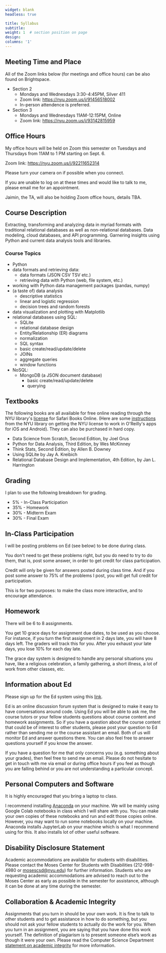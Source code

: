 ```yaml
---
widget: blank
headless: true

title: Syllabus
subtitle:
weight: 1  # section position on page
design:
columns: '1'
---
```

## Meeting Time and Place

All of the Zoom links below (for meetings and office hours) can be also found on Brightspace.

* Section 2
    - Mondays and Wednesdays 3:30-4:45PM, Silver 411 
    - Zoom link: https://nyu.zoom.us/j/91456518002
    - In-person attendence is preferred.
* Section 3 
    - Mondays and Wednesdays 11AM-12:15PM, Online
    - Zoom link: https://nyu.zoom.us/j/93142815959

## Office Hours
My office hours will be held on Zoom this semester on Tuesdays and Thursdays from 11AM to 1 PM starting on Sept. 6.

Zoom link: https://nyu.zoom.us/j/92211652314

Please turn your camera on if possible when you connect.

If you are unable to log on at these times and would like to talk to me, please email me for an appointment.

Jaimin, the TA, will also be holding Zoom office hours, details TBA.

## Course Description

Extracting, transforming and analyzing data in myriad formats with traditional relational databases as well as non-relational databases. Data modeling, cloud databases, and API programming. Garnering insights using Python and current data analysis tools and libraries.

### Course Topics

* Python
* data formats and retrieving data:
    - data formats (JSON CSV TSV etc.)
    - retrieving data with Python (web, file system, etc.)
* working with Python data management packages (pandas, numpy)
* (a taste of) data analysis
    - descriptive statistics
    - linear and logistic regression
    - decision trees and random forests
* data visualization and plotting with Matplotlib
* relational databases using SQL:
    - SQLite
    - relational database design
    - Entity/Relationship (ER) diagrams
    - normalization
    - SQL syntax
    - basic create/read/update/delete
    - JOINs
    - aggregate queries
    - window functions
* NoSQL:
    - MongoDB (a JSON document database)
         + basic create/read/update/delete
         + querying


## Textbooks

The following books are all available for free online reading through the NYU library's [license](https://guides.nyu.edu/c.php?g=276639&p=1845282) for Safari Books Online. (Here are some [instructions](https://docs.google.com/document/d/1baUVxqR8Y8QV7qyCXf087jBVqJA-EkjE7j6AJvr2yO4/edit?usp=sharing) from the NYU library on getting the NYU license to work in O'Reilly's apps for iOS and Android). They can also be purchased in hard copy.

* Data Science from Scratch, Second Edition, by Joel Grus
* Python for Data Analysis, Third Edition, by Wes McKinney
* Think Stats, Second Edition, by Allen B. Downey
* Using SQLite by Jay A. Kreibich
* Relational Database Design and Implementation, 4th Edition, by Jan L. Harrington

## Grading
I plan to use the following breakdown for grading.

* 5% - In-Class Participation
* 35% - Homework
* 30% - Midterm Exam
* 30% - Final Exam

## In-Class Participation

I will be posting problems on Ed (see below) to be done during class.

You don't need to get these problems right, but you do need to try to do them, that is, post some answer, in order to get credit for class participation.

Credit will only be given for answers posted during class time. And if 
you post some answer to 75% of the problems I post, you will get full
credit for participation.

This is for two purposes: to make the class more interactive, and to
encourage attendance.

## Homework

There will be 6 to 8 assignments.

You get 10 grace days for assignment due dates, to be used as you choose. For instance, if you turn the first assignment in 2 days late, you will have 8 days left. The graders will track this for you. After you exhaust your late days, you lose 10% for each day late.

The grace day system is designed to handle any personal situations you have, like a religious celebration, a family gathering, a short illness, a lot of work from other classes, etc.

## Information about Ed
Please sign up for the Ed system using this [link](https://edstem.org/us/join/aX7eJa).

Ed is an online discussion forum system that is designed to make it easy to have conversations around code.  Using Ed you will be able to ask me, the course tutors or your fellow students questions about course content and homework assignments. So if you have a question about the course content that could be of interest to other students, please post your question to Ed rather than sending me or the course assistant an email. Both of us will monitor Ed and answer questions there. You can also feel free to answer questions yourself if you know the answer.

If you have a question for me that only concerns you (e.g. something about your grades), then feel free to send me an email. Please do not hesitate to get in touch with me via email or during office hours if you feel as though you are falling behind or you are not understanding a particular concept.

## Personal Computers and Software

It is highly encouraged that you bring a laptop to class. 

I recommend installing [Anaconda](https://www.anaconda.com/) on your machine. We will be mainly using Google Colab notebooks in class which I will share with you. You can make your own copies of these notebooks and run and edit those copies online. However, you may want to run some notebooks locally on your machine. Anaconda installs JupyterLab on your machine which is what I recommend using for this. It also installs lot of other useful software.

## Disability Disclosure Statement
Academic accommodations are available for students with disabilities. Please contact the Moses Center for Students with Disabilities (212-998-4980 or mosescsd@nyu.edu) for further information. Students who are requesting academic accommodations are advised to reach out to the Moses Center as early as possible in the semester for assistance, although it can be done at any time during the semester.

## Collaboration & Academic Integrity
Assignments that you turn in should be your own work. It is fine to talk to other students and to get assistance in how to do something, but you should not ask your fellow students to actually do the work for you. When you turn in an assignment, you are saying that you have done this work yourself. The definition of plagiarism is to present someone else’s work as though it were your own. Please read the Computer Science Department [statement on academic integrity](https://cs.nyu.edu/home/undergrad/policy.html) for more information.